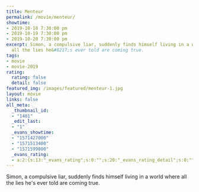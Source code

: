 ```yaml
---
title: Menteur
permalink: /movie/menteur/
showtime:
- 2019-10-18 7:30:00 pm
- 2019-10-19 7:30:00 pm
- 2019-10-20 7:30:00 pm
excerpt: Simon, a compulsive liar, suddenly finds himself living in a world where
  all the lies he&#8217;s ever told are coming true.
tags:
- movie
- movie-2019
rating:
  rating: false
  detail: false
featured_img: /images/featured/menteur-1.jpg
layout: movie
links: false
all_meta:
  _thumbnail_id:
  - "1481"
  _edit_last:
  - "1"
  _evans_showtime:
  - "1571427000"
  - "1571513400"
  - "1571599800"
  _evans_rating:
  - a:2:{s:13:"_evans_rating";s:0:"";s:20:"_evans_rating_detail";s:0:"";}
---
```


Simon, a compulsive liar, suddenly finds himself living in a world where all the lies he's ever told are coming true.